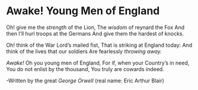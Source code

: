 # Awake! Young Men of England

Oh! give me the *strength* of the Lion,
The _wisdom_ of reynard the Fox
And then I’ll hurl troops at the Germans
And give them the hardest of knocks.

Oh! think of the War Lord’s mailed fist,
That is striking at England today:
And think of the lives that our soldiers
Are fearlessly _throwing away._

*Awake!* Oh you young men of England,
For if, when your Country’s in need,
You do not enlist by the thousand,
You truly are cowards indeed.
    
    
 -Written by the great *George Orwell* (real name: Eric Arthur Blair)   
